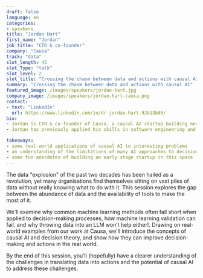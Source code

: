 ```yaml
---
draft: false
language: en
categories:
- speakers
title: "Jordan Hart"
first_name: "Jordan"
job_title: "CTO & co-founder"
company: "Causa"
track: "data"
slot_length: 45
slot_Type: "talk"
slot_level: 2
slot_title: "Crossing the chasm between data and actions with causal AI"
summary: "Crossing the chasm between data and actions with causal AI"
featured_image: /images/speakers/jordan-hart.jpg
company_image: /images/speakers/jordan-hart-causa.png
contact:
- text: "LinkedIn"
  url: https://www.linkedin.com/in/dr-jordan-hart-92b13b85/
bio:
- Jordan is CTO & co-founder of Causa, a causal AI startup building next generation causal AI technologies to help organisations go from data to actions. His academic background is in mathematics and he holds a PhD in applied data science. 
- Jordan has previously applied his skills in software engineering and ML roles working on diverse problems from biological ecosystem analysis to nuclear fusion reactor simulations.

takeaways:
- some real-world applications of causal AI to interesting problems
- an understanding of the limitations of many AI approaches to decision-making
- some fun anecdotes of building an early stage startup in this space
---
```


The data "explosion" of the past two decades has been hailed as a revolution, yet many organisations find themselves sitting on vast piles of data without really knowing what to do with it. This session explores the gap between the abundance of data and the availability of tools to make the most of it.
 
We'll examine why common machine learning methods often fall short when applied to decision-making processes, how machine learning validation can fail, and why throwing data into an LLM won’t help either!. Drawing on real-world examples from our work at Causa, we'll introduce the concepts of causal AI and decision theory, and show how they can improve decision-making and actions in the real world.
 
By the end of this session, you’ll (hopefully) have a clearer understanding of the challenges in translating data into actions and the potential of causal AI to address these challenges.

